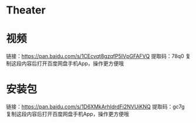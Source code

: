 # Theater

# 视频 

链接：https://pan.baidu.com/s/1CEcvqt8gzqfP5IVpGFAFVQ 
提取码：78q0 
复制这段内容后打开百度网盘手机App，操作更方便哦

# 安装包

链接：https://pan.baidu.com/s/1D6XMkArhIdrdFi2NVUiKNQ 
提取码：gc7g 
复制这段内容后打开百度网盘手机App，操作更方便哦